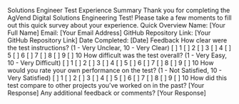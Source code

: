 Solutions Engineer Test Experience Summary
Thank you for completing the AgVend Digital Solutions Engineering Test! Please take a few moments to fill out this quick survey about your experience.
Quick Overview
Name: [Your Full Name]
Email: [Your Email Address]
GitHub Repository Link: [Your GitHub Repository Link]
Date Completed: [Date]
Feedback
How clear were the test instructions?
(1 - Very Unclear, 10 - Very Clear)
[ ] 1
[ ] 2
[ ] 3
[ ] 4
[ ] 5
[ ] 6
[ ] 7
[ ] 8
[ ] 9
[ ] 10
How difficult was the test overall?
(1 - Very Easy, 10 - Very Difficult)
[ ] 1
[ ] 2
[ ] 3
[ ] 4
[ ] 5
[ ] 6
[ ] 7
[ ] 8
[ ] 9
[ ] 10
How would you rate your own performance on the test?
(1 - Not Satisfied, 10 - Very Satisfied)
[ ] 1
[ ] 2
[ ] 3
[ ] 4
[ ] 5
[ ] 6
[ ] 7
[ ] 8
[ ] 9
[ ] 10
How did this test compare to other projects you’ve worked on in the past? 
[Your Response]
Any additional feedback or comments?
[Your Response]
